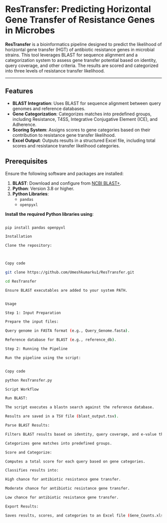# ResTransfer: Predicting Horizontal Gene Transfer of Resistance Genes in Microbes

**ResTransfer** is a bioinformatics pipeline designed to predict the likelihood of horizontal gene transfer (HGT) of antibiotic resistance genes in microbial strains. This tool leverages BLAST for sequence alignment and a categorization system to assess gene transfer potential based on identity, query coverage, and other criteria. The results are scored and categorized into three levels of resistance transfer likelihood.

---

## Features

- **BLAST Integration**: Uses BLAST for sequence alignment between query genomes and reference databases.
- **Gene Categorization**: Categorizes matches into predefined groups, including Resistance, T4SS, Integrative Conjugative Element (ICE), and Adherence.
- **Scoring System**: Assigns scores to gene categories based on their contribution to resistance gene transfer likelihood.
- **Excel Output**: Outputs results in a structured Excel file, including total scores and resistance transfer likelihood categories.



## Prerequisites

Ensure the following software and packages are installed:

1. **BLAST**: Download and configure from [NCBI BLAST+](https://ftp.ncbi.nlm.nih.gov/blast/executables/blast+/LATEST/).
2. **Python**: Version 3.8 or higher.
3. **Python Libraries**:
   - `pandas`
   - `openpyxl`


**Install the required Python libraries using**:

```bash

pip install pandas openpyxl

Installation

Clone the repository:



Copy code

git clone https://github.com/Umeshkumarku1/ResTransfer.git

cd ResTransfer

Ensure BLAST executables are added to your system PATH.


Usage

Step 1: Input Preparation

Prepare the input files:

Query genome in FASTA format (e.g., Query_Genome.fasta).

Reference database for BLAST (e.g., reference_db).

Step 2: Running the Pipeline

Run the pipeline using the script:


Copy code

python ResTransfer.py

Script Workflow

Run BLAST:

The script executes a blastn search against the reference database.

Results are saved in a TSV file (blast_output.tsv).

Parse BLAST Results:

Filters BLAST results based on identity, query coverage, and e-value thresholds.

Categorizes gene matches into predefined groups.

Score and Categorize:

Computes a total score for each query based on gene categories.

Classifies results into:

High chance for antibiotic resistance gene transfer.

Moderate chance for antibiotic resistance gene transfer.

Low chance for antibiotic resistance gene transfer.

Export Results:

Saves results, scores, and categories to an Excel file (Gene_Counts.xlsx).
